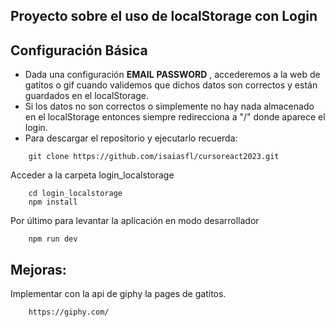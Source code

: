 ## Proyecto sobre el uso de localStorage con Login

## Configuración Básica

- Dada una configuración **EMAIL** **PASSWORD** , accederemos a la web de gatitos o gif cuando validemos que dichos datos son correctos y están guardados en el localStorage.
- Si los datos no son correctos o simplemente no hay nada almacenado en el localStorage entonces siempre redirecciona a "/" donde aparece el login.
- Para descargar el repositorio y ejecutarlo recuerda:
```ssh
	git clone https://github.com/isaiasfl/cursoreact2023.git
```
Acceder a la carpeta login_localstorage
```ssh
	cd login_localstorage
	npm install
```
Por último para levantar la aplicación en modo desarrollador
```ssh
	npm run dev
```


## Mejoras:

Implementar con la api de giphy la pages de gatitos.
```
	https://giphy.com/
```

